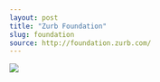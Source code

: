 ```yaml
---
layout: post
title: "Zurb Foundation"
slug: foundation
source: http://foundation.zurb.com/
---
```


<img src="/beautiful-open/screenshots/foundation.png">
